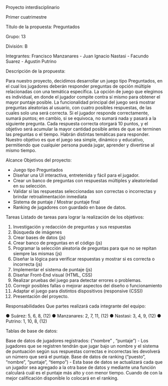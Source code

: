 Proyecto interdisciplinario

Primer cuatrimestre

Título de la propuesta: Preguntados

Grupo: 13 

División: B

Integrantes: Francisco Manzanares - Juan Ignacio Nastasi - Facundo Suarez - Agustin Putrino

Descripción de la propuesta:

Para nuestro proyecto, decidimos desarrollar un juego tipo Preguntados, en el cual los jugadores deberán
responder preguntas de opción múltiple relacionadas con una temática específica. La opción de juego que
elegimos es individual, en donde el jugador compite contra sí mismo para obtener el mayor puntaje posible.
La funcionalidad principal del juego será mostrar preguntas aleatorias al usuario, con cuatro posibles
respuestas, de las cuales solo una será correcta. Si el jugador responde correctamente, sumará puntos; en
cambio, si se equivoca, no sumará nada y pasará a la siguiente pregunta. Cada respuesta correcta otorgará 10
puntos, y el objetivo será acumular la mayor cantidad posible antes de que se terminen las preguntas o el
tiempo. Habrán distintas temáticas para responder.
Nuestro objetivo es que el juego sea simple, dinámico y educativo, permitiendo que cualquier persona pueda
jugar, aprender y divertirse al mismo tiempo.

Alcance
Objetivos del proyecto:

- Juego tipo Preguntados
- Diseñar una UI interactiva, entretenida y fácil para el jugador.
- Crear un banco de preguntas con respuestas múltiples y aleatoriedad en su
selección.
- Validar si las respuestas seleccionadas son correctas o incorrectas y brindar
retroalimentación inmediata
- Sistema de puntaje / Mostrar puntaje final
- Ranking de jugadores con guardado en base de datos.

Tareas
Listado de tareas para lograr la realización de los objetivos:

1. Investigación y redacción de preguntas y sus respuestas
2. Búsqueda de imágenes
3. Crear bases de datos (js)
4. Crear banco de preguntas en el código (js)
5. Programar la selección aleatoria de preguntas para que no se repitan siempre las
mismas (js)
6. Diseñar la lógica para verificar respuestas y mostrar si es correcta o incorrecta
(js)
7. Implementar el sistema de puntaje (js)
8. Diseñar Front-End visual (HTML, CSS)
9. Realizar pruebas del juego para detectar errores o problemas.
10. Corregir posibles fallas o mejorar aspectos del diseño o funcionamiento
11. Adaptar el juego para distintos dispositivos (responsive (CSS))
12. Presentación del proyecto.

Responsabilidades
Que partes realizará cada integrante del equipo:

● Suárez: 5, 6, 8, (12)
● Manzanares: 2, 7, 11, (12)
● Nastasi: 3, 4, 9, (12)
● Putrino: 1, 10, 8, (12)

Tablas de base de datos:

Base de datos de jugadores registrados: (“nombre” , “puntaje”) - Los jugadores que se
registren tendrán que jugar bajo un nombre y el sistema de puntuación según sus
respuestas correctas e incorrectas les devolverá un número que será el puntaje.
Base de datos de ranking (“puesto”, “nombre”, “puntaje”, “tiempo”) - Esta base de datos
se actualizará cada que un jugador sea agregado a la otra base de datos y mediante una
función calculará cuál es el puntaje más alto y con menor tiempo. Cuando de con la mejor
calificación disponible lo colocará en el ranking.